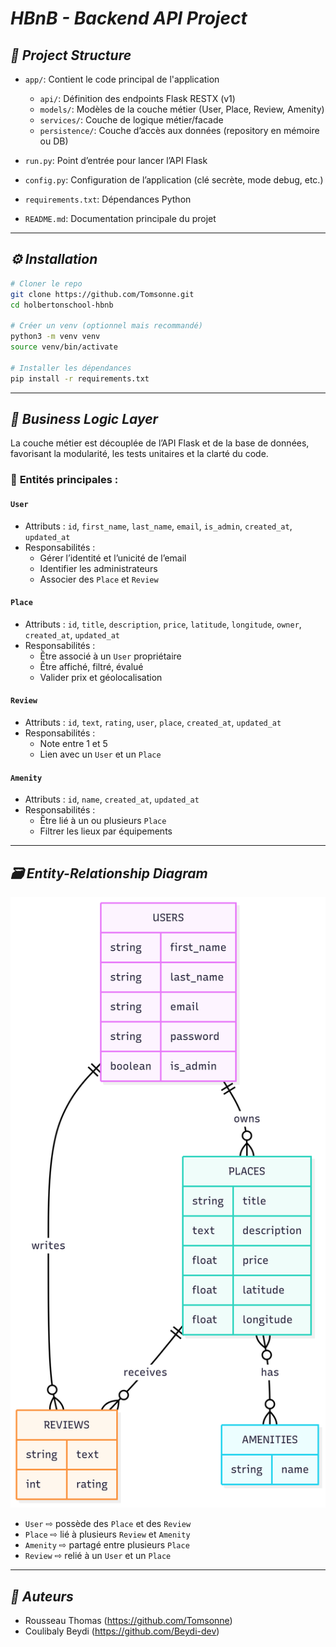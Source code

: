 
# ___HBnB - Backend API Project___

## ___📁 Project Structure___

- `app/`: Contient le code principal de l'application  
  - `api/`: Définition des endpoints Flask RESTX (v1)  
  - `models/`: Modèles de la couche métier (User, Place, Review, Amenity)  
  - `services/`: Couche de logique métier/facade  
  - `persistence/`: Couche d’accès aux données (repository en mémoire ou DB)  

- `run.py`: Point d’entrée pour lancer l’API Flask  
- `config.py`: Configuration de l’application (clé secrète, mode debug, etc.)  
- `requirements.txt`: Dépendances Python  
- `README.md`: Documentation principale du projet  

---

## ___⚙️ Installation___

```bash
# Cloner le repo
git clone https://github.com/Tomsonne.git
cd holbertonschool-hbnb

# Créer un venv (optionnel mais recommandé)
python3 -m venv venv
source venv/bin/activate

# Installer les dépendances
pip install -r requirements.txt
```

---

## ___🧠 Business Logic Layer___

La couche métier est découplée de l’API Flask et de la base de données, favorisant la modularité, les tests unitaires et la clarté du code.

### 📌 **Entités principales :**

#### `User`  
- Attributs : `id`, `first_name`, `last_name`, `email`, `is_admin`, `created_at`, `updated_at`  
- Responsabilités :  
  - Gérer l’identité et l’unicité de l’email  
  - Identifier les administrateurs  
  - Associer des `Place` et `Review`  

#### `Place`  
- Attributs : `id`, `title`, `description`, `price`, `latitude`, `longitude`, `owner`, `created_at`, `updated_at`  
- Responsabilités :  
  - Être associé à un `User` propriétaire  
  - Être affiché, filtré, évalué  
  - Valider prix et géolocalisation  

#### `Review`  
- Attributs : `id`, `text`, `rating`, `user`, `place`, `created_at`, `updated_at`  
- Responsabilités :  
  - Note entre 1 et 5  
  - Lien avec un `User` et un `Place`  

#### `Amenity`  
- Attributs : `id`, `name`, `created_at`, `updated_at`  
- Responsabilités :  
  - Être lié à un ou plusieurs `Place`  
  - Filtrer les lieux par équipements  

---

## ___🗃️ Entity-Relationship Diagram___

![ERD](ER_diagram.png)

- `User` ⇨ possède des `Place` et des `Review`  
- `Place` ⇨ lié à plusieurs `Review` et `Amenity`  
- `Amenity` ⇨ partagé entre plusieurs `Place`  
- `Review` ⇨ relié à un `User` et un `Place`


---

## ___👥 Auteurs___

- Rousseau Thomas (https://github.com/Tomsonne)  
- Coulibaly Beydi (https://github.com/Beydi-dev)

